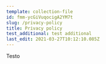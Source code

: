 ```yaml
---
template: collection-file
id: fmm-ycGiVuqocigA2YM7t
slug: /privacy-policy
title: Privacy policy
test_additional: test additional
last_edit: 2021-03-27T10:12:10.085Z
---
```


Testo
